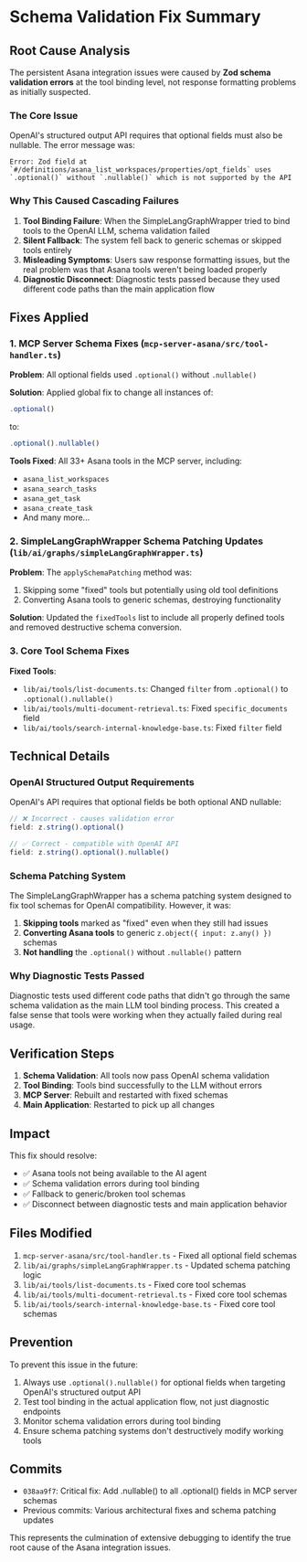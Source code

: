 # Schema Validation Fix Summary

## Root Cause Analysis

The persistent Asana integration issues were caused by **Zod schema validation errors** at the tool binding level, not response formatting problems as initially suspected.

### The Core Issue

OpenAI's structured output API requires that optional fields must also be nullable. The error message was:

```
Error: Zod field at `#/definitions/asana_list_workspaces/properties/opt_fields` uses `.optional()` without `.nullable()` which is not supported by the API
```

### Why This Caused Cascading Failures

1. **Tool Binding Failure**: When the SimpleLangGraphWrapper tried to bind tools to the OpenAI LLM, schema validation failed
2. **Silent Fallback**: The system fell back to generic schemas or skipped tools entirely
3. **Misleading Symptoms**: Users saw response formatting issues, but the real problem was that Asana tools weren't being loaded properly
4. **Diagnostic Disconnect**: Diagnostic tests passed because they used different code paths than the main application flow

## Fixes Applied

### 1. MCP Server Schema Fixes (`mcp-server-asana/src/tool-handler.ts`)

**Problem**: All optional fields used `.optional()` without `.nullable()`

**Solution**: Applied global fix to change all instances of:
```typescript
.optional()
```
to:
```typescript
.optional().nullable()
```

**Tools Fixed**: All 33+ Asana tools in the MCP server, including:
- `asana_list_workspaces`
- `asana_search_tasks` 
- `asana_get_task`
- `asana_create_task`
- And many more...

### 2. SimpleLangGraphWrapper Schema Patching Updates (`lib/ai/graphs/simpleLangGraphWrapper.ts`)

**Problem**: The `applySchemaPatching` method was:
1. Skipping some "fixed" tools but potentially using old tool definitions
2. Converting Asana tools to generic schemas, destroying functionality

**Solution**: Updated the `fixedTools` list to include all properly defined tools and removed destructive schema conversion.

### 3. Core Tool Schema Fixes

**Fixed Tools**:
- `lib/ai/tools/list-documents.ts`: Changed `filter` from `.optional()` to `.optional().nullable()`
- `lib/ai/tools/multi-document-retrieval.ts`: Fixed `specific_documents` field
- `lib/ai/tools/search-internal-knowledge-base.ts`: Fixed `filter` field

## Technical Details

### OpenAI Structured Output Requirements

OpenAI's API requires that optional fields be both optional AND nullable:
```typescript
// ❌ Incorrect - causes validation error
field: z.string().optional()

// ✅ Correct - compatible with OpenAI API
field: z.string().optional().nullable()
```

### Schema Patching System

The SimpleLangGraphWrapper has a schema patching system designed to fix tool schemas for OpenAI compatibility. However, it was:

1. **Skipping tools** marked as "fixed" even when they still had issues
2. **Converting Asana tools** to generic `z.object({ input: z.any() })` schemas
3. **Not handling** the `.optional()` without `.nullable()` pattern

### Why Diagnostic Tests Passed

Diagnostic tests used different code paths that didn't go through the same schema validation as the main LLM tool binding process. This created a false sense that tools were working when they actually failed during real usage.

## Verification Steps

1. **Schema Validation**: All tools now pass OpenAI schema validation
2. **Tool Binding**: Tools bind successfully to the LLM without errors
3. **MCP Server**: Rebuilt and restarted with fixed schemas
4. **Main Application**: Restarted to pick up all changes

## Impact

This fix should resolve:
- ✅ Asana tools not being available to the AI agent
- ✅ Schema validation errors during tool binding
- ✅ Fallback to generic/broken tool schemas
- ✅ Disconnect between diagnostic tests and main application behavior

## Files Modified

1. `mcp-server-asana/src/tool-handler.ts` - Fixed all optional field schemas
2. `lib/ai/graphs/simpleLangGraphWrapper.ts` - Updated schema patching logic
3. `lib/ai/tools/list-documents.ts` - Fixed core tool schemas
4. `lib/ai/tools/multi-document-retrieval.ts` - Fixed core tool schemas  
5. `lib/ai/tools/search-internal-knowledge-base.ts` - Fixed core tool schemas

## Prevention

To prevent this issue in the future:
1. Always use `.optional().nullable()` for optional fields when targeting OpenAI's structured output API
2. Test tool binding in the actual application flow, not just diagnostic endpoints
3. Monitor schema validation errors during tool binding
4. Ensure schema patching systems don't destructively modify working tools

## Commits

- `038aa9f7`: Critical fix: Add .nullable() to all .optional() fields in MCP server schemas
- Previous commits: Various architectural fixes and schema patching updates

This represents the culmination of extensive debugging to identify the true root cause of the Asana integration issues. 